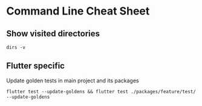 # Command Line Cheat Sheet

## Show visited directories

```console
dirs -v
```

## Flutter specific

Update golden tests in main project and its packages

```console
flutter test --update-goldens && flutter test ./packages/feature/test/ --update-goldens
```

